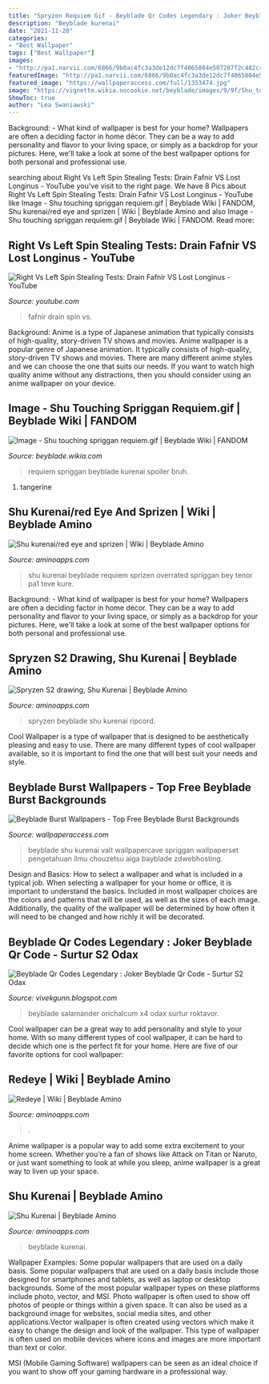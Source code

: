 ```yaml
---
title: "Spryzen Requiem Gif - Beyblade Qr Codes Legendary : Joker Beyblade Qr Code"
description: "Beyblade kurenai"
date: "2021-11-20"
categories:
- "Best Wallpaper"
tags: ["Best Wallpaper"]
images:
- "http://pa1.narvii.com/6866/9b0ac4fc3a3de12dc7f4865804e507287f2c482cr1-320-188_00.gif"
featuredImage: "http://pa1.narvii.com/6866/9b0ac4fc3a3de12dc7f4865804e507287f2c482cr1-320-188_00.gif"
featured_image: "https://wallpaperaccess.com/full/1353474.jpg"
image: "https://vignette.wikia.nocookie.net/beyblade/images/9/9f/Shu_touching_spriggan_requiem.gif/revision/latest?cb=20180211161449"
ShowToc: true
author: "Lea Swaniawski"
---
```



Background: - What kind of wallpaper is best for your home?
Wallpapers are often a deciding factor in home décor. They can be a way to add personality and flavor to your living space, or simply as a backdrop for your pictures. Here, we'll take a look at some of the best wallpaper options for both personal and professional use.

	

		
searching about Right Vs Left Spin Stealing Tests: Drain Fafnir VS Lost Longinus - YouTube you've visit to the right page. We have 8 Pics about Right Vs Left Spin Stealing Tests: Drain Fafnir VS Lost Longinus - YouTube like Image - Shu touching spriggan requiem.gif | Beyblade Wiki | FANDOM, Shu kurenai/red eye and sprizen | Wiki | Beyblade Amino and also Image - Shu touching spriggan requiem.gif | Beyblade Wiki | FANDOM. Read more:
		
    
## Right Vs Left Spin Stealing Tests: Drain Fafnir VS Lost Longinus - YouTube

<img loading=lazy src="https://i.ytimg.com/vi/JH5Ipk5AvZA/maxresdefault.jpg" onerror="this.onerror=null;this.src='https://tse3.mm.bing.net/th?id=OIP.M_B6JP6elZBHfZn-YhJyQgHaEK&amp;pid=15.1';" alt="Right Vs Left Spin Stealing Tests: Drain Fafnir VS Lost Longinus - YouTube">

_Source: youtube.com_

>fafnir drain spin vs. 

	

Background: Anime is a type of Japanese animation that typically consists of high-quality, story-driven TV shows and movies.
Anime wallpaper is a popular genre of Japanese animation. It typically consists of high-quality, story-driven TV shows and movies. There are many different anime styles and we can choose the one that suits our needs. If you want to watch high quality anime without any distractions, then you should consider using an anime wallpaper on your device.

    
## Image - Shu Touching Spriggan Requiem.gif | Beyblade Wiki | FANDOM

<img loading=lazy src="https://vignette.wikia.nocookie.net/beyblade/images/9/9f/Shu_touching_spriggan_requiem.gif/revision/latest?cb=20180211161449" onerror="this.onerror=null;this.src='https://tse3.mm.bing.net/th?id=OIP.t-z132EzkNJHxodTGJdqtwAAAA&amp;pid=15.1';" alt="Image - Shu touching spriggan requiem.gif | Beyblade Wiki | FANDOM">

_Source: beyblade.wikia.com_

>requiem spriggan beyblade kurenai spoiler bruh. 

	

1. tangerine 

    
## Shu Kurenai/red Eye And Sprizen | Wiki | Beyblade Amino

<img loading=lazy src="http://pa1.narvii.com/6866/9b0ac4fc3a3de12dc7f4865804e507287f2c482cr1-320-188_00.gif" onerror="this.onerror=null;this.src='https://tse1.mm.bing.net/th?id=OIP.C-Gz81JV7UslelYt0hjThgAAAA&amp;pid=15.1';" alt="Shu kurenai/red eye and sprizen | Wiki | Beyblade Amino">

_Source: aminoapps.com_

>shu kurenai beyblade requiem sprizen overrated spriggan bey tenor pa1 teve kure. 

	

Background: - What kind of wallpaper is best for your home?
Wallpapers are often a deciding factor in home décor. They can be a way to add personality and flavor to your living space, or simply as a backdrop for your pictures. Here, we'll take a look at some of the best wallpaper options for both personal and professional use.

    
## Spryzen S2 Drawing, Shu Kurenai | Beyblade Amino

<img loading=lazy src="https://pm1.narvii.com/6414/414d174332315d437373dc0bd1fae14d145f2ede_hq.jpg" onerror="this.onerror=null;this.src='https://tse4.mm.bing.net/th?id=OIP.X6XNBVUH7GFz0_vviLGNmwHaFj&amp;pid=15.1';" alt="Spryzen S2 drawing, Shu Kurenai | Beyblade Amino">

_Source: aminoapps.com_

>spryzen beyblade shu kurenai ripcord. 

	

Cool Wallpaper is a type of wallpaper that is designed to be aesthetically pleasing and easy to use. There are many different types of cool wallpaper available, so it is important to find the one that will best suit your needs and style.

    
## Beyblade Burst Wallpapers - Top Free Beyblade Burst Backgrounds

<img loading=lazy src="https://wallpaperaccess.com/full/1353474.jpg" onerror="this.onerror=null;this.src='https://tse2.mm.bing.net/th?id=OIP.aH6UkAK-jUe973ZiQoBgyAHaEK&amp;pid=15.1';" alt="Beyblade Burst Wallpapers - Top Free Beyblade Burst Backgrounds">

_Source: wallpaperaccess.com_

>beyblade shu kurenai valt wallpapercave spriggan wallpaperset pengetahuan ilmu chouzetsu aiga bayblade zdwebhosting. 

	

Design and Basics: How to select a wallpaper and what is included in a typical job.
When selecting a wallpaper for your home or office, it is important to understand the basics. Included in most wallpaper choices are the colors and patterns that will be used, as well as the sizes of each image. Additionally, the quality of the wallpaper will be determined by how often it will need to be changed and how richly it will be decorated.

    
## Beyblade Qr Codes Legendary : Joker Beyblade Qr Code - Surtur S2 Odax

<img loading=lazy src="https://i0.wp.com/i.ytimg.com/vi/AyZHgRujyvU/maxresdefault.jpg" onerror="this.onerror=null;this.src='https://tse2.mm.bing.net/th?id=OIP.02rbsqLJb5k-lamAmzmHZAHaEK&amp;pid=15.1';" alt="Beyblade Qr Codes Legendary : Joker Beyblade Qr Code - Surtur S2 Odax">

_Source: vivekgunn.blogspot.com_

>beyblade salamander orichalcum x4 odax surtur roktavor. 

	

Cool wallpaper can be a great way to add personality and style to your home. With so many different types of cool wallpaper, it can be hard to decide which one is the perfect fit for your home. Here are five of our favorite options for cool wallpaper: 

    
## Redeye | Wiki | Beyblade Amino

<img loading=lazy src="http://pm1.narvii.com/7343/47e5c10eefebc78c865c4f0642c9db01f3f62a20r1-2048-1536v2_uhq.jpg" onerror="this.onerror=null;this.src='https://tse4.mm.bing.net/th?id=OIP.OePyRVC9EABxKV3-YQDczwHaFj&amp;pid=15.1';" alt="Redeye | Wiki | Beyblade Amino">

_Source: aminoapps.com_

>. 

	

Anime wallpaper is a popular way to add some extra excitement to your home screen. Whether you’re a fan of shows like Attack on Titan or Naruto, or just want something to look at while you sleep, anime wallpaper is a great way to liven up your space.

    
## Shu Kurenai | Beyblade Amino

<img loading=lazy src="http://pm1.narvii.com/7022/d94205793c123ccfc39720bb53642d4d6292604ar1-1334-750v2_uhq.jpg" onerror="this.onerror=null;this.src='https://tse2.mm.bing.net/th?id=OIP.dJV_CEC9j02Ult9CkA4e0AHaEK&amp;pid=15.1';" alt="Shu Kurenai | Beyblade Amino">

_Source: aminoapps.com_

>beyblade kurenai. 

	

Wallpaper Examples: Some popular wallpapers that are used on a daily basis.
Some popular wallpapers that are used on a daily basis include those designed for smartphones and tablets, as well as laptop or desktop backgrounds. Some of the most popular wallpaper types on these platforms include photo, vector, and MSI. 
Photo wallpaper is often used to show off photos of people or things within a given space. It can also be used as a background image for websites, social media sites, and other applications.Vector wallpaper is often created using vectors which make it easy to change the design and look of the wallpaper. This type of wallpaper is often used on mobile devices where icons and images are more important than text or color. 

MSI (Mobile Gaming Software) wallpapers can be seen as an ideal choice if you want to show off your gaming hardware in a professional way.

